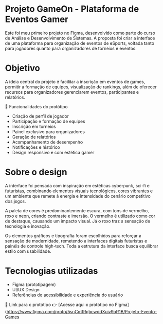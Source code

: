 #  Projeto GameOn - Plataforma de Eventos Gamer

Este foi meu primeiro projeto no Figma, desenvolvido como parte do curso de Análise e Desenvolvimento de Sistemas. A proposta foi criar a interface de uma plataforma para organização de eventos de eSports, voltada tanto para jogadores quanto para organizadores de torneios e eventos.

# Objetivo

A ideia central do projeto é facilitar a inscrição em eventos de games, permitir a formação de equipes, visualização de rankings, além de oferecer recursos para organizadores gerenciarem eventos, participantes e relatórios.

📌 Funcionalidades do protótipo

- Criação de perfil de jogador
- Participação e formação de equipes
- Inscrição em torneios
- Painel exclusivo para organizadores
- Geração de relatórios
- Acompanhamento de desempenho
- Notificações e histórico
- Design responsivo e com estética gamer

# Sobre o design

A interface foi pensada com inspiração em estéticas cyberpunk, sci-fi e futuristas, combinando elementos visuais tecnológicos, cores vibrantes e um ambiente que remete à energia e intensidade do cenário competitivo dos jogos.

A paleta de cores é predominantemente escura, com tons de vermelho, roxo e neon, criando contraste e imersão. O vermelho é utilizado como cor de destaque, causando um impacto visual. Já o roxo traz a sensação de tecnologia e inovação.

Os elementos gráficos e tipografia foram escolhidos para reforçar a sensação de modernidade, remetendo a interfaces digitais futuristas e painéis de controle high-tech. Toda a estrutura da interface busca equilibrar estilo com usabilidade.

# Tecnologias utilizadas

- Figma (prototipagem)
- UI/UX Design
- Referências de acessibilidade e experiência do usuário

🔗 Link para o protótipo
👉 [Acesse aqui o protótipo no Figma](https://www.figma.com/proto/5spCm1RqbcwddXuiv9oR1B/Projeto-Evento-Games

